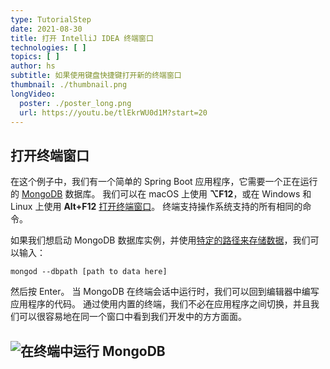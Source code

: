 ```yaml
---
type: TutorialStep
date: 2021-08-30
title: 打开 IntelliJ IDEA 终端窗口
technologies: [ ]
topics: [ ]
author: hs
subtitle: 如果使用键盘快捷键打开新的终端窗口
thumbnail: ./thumbnail.png
longVideo:
  poster: ./poster_long.png
  url: https://youtu.be/tlEkrWU0d1M?start=20
---
```


## 打开终端窗口
在这个例子中，我们有一个简单的 Spring Boot 应用程序，它需要一个正在运行的 [MongoDB](https://www.mongodb.com/) 数据库。 我们可以在 macOS 上使用 **⌥F12**，或在 Windows 和 Linux 上使用 **Alt+F12** [打开终端窗口](https://www.jetbrains.com/help/idea/terminal-emulator.html#open-terminal)。 终端支持操作系统支持的所有相同的命令。

如果我们想启动 MongoDB 数据库实例，并使用[特定的路径来存储数据](https://docs.mongodb.com/manual/tutorial/manage-mongodb-processes/#specify-a-data-directory)，我们可以输入：

`mongod --dbpath [path to data here]`

然后按 Enter。 当 MongoDB 在终端会话中运行时，我们可以回到编辑器中编写应用程序的代码。 通过使用内置的终端，我们不必在应用程序之间切换，并且我们可以很容易地在同一个窗口中看到我们开发中的方方面面。

![在终端中运行 MongoDB](mongodb-running-in-terminal.png)
---